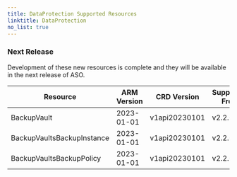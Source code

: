 ```yaml
---
title: DataProtection Supported Resources
linktitle: DataProtection
no_list: true
---
```

### Next Release

Development of these new resources is complete and they will be available in the next release of ASO.


| Resource                   | ARM Version | CRD Version   | Supported From | Sample |
|----------------------------|-------------|---------------|----------------|--------|
| BackupVault                | 2023-01-01  | v1api20230101 | v2.2.0         | -      |
| BackupVaultsBackupInstance | 2023-01-01  | v1api20230101 | v2.2.0         | -      |
| BackupVaultsBackupPolicy   | 2023-01-01  | v1api20230101 | v2.2.0         | -      |

